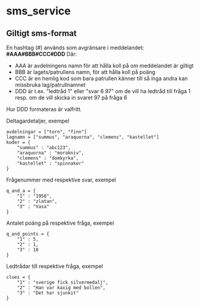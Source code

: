 # sms_service
## Giltigt sms-format
En hashtag (#) används som avgränsare i meddelandet:
**#AAA#BBB#CCC#DDD**
Där:
- AAA är avdelningens namn för att hålla koll på om meddelandet är giltigt
- BBB är lagets/patrullens namn, för att hålla koll på poäng
- CCC är en hemlig kod som bara patrullen känner till så inga andra kan missbruka lag/patrullnamnet
- DDD är t.ex. "ledtråd 1" eller "svar 6 97" om de vill ha ledtråd till fråga 1 resp.
		om de vill skicka in svaret 97 på fråga 6

Hur DDD formateras är valfritt.


Deltagardetaljer, exempel
```
avdelningar = ["torn", "finn"]
lagnamn = ["summus", "araquorna", "clemens", "kastellet"]
koder = {
	"summus" : "abc123",
	"araquorna" : "morakniv",
	"clemens" : "domkyrka",
	"kastellet" : "spinnaker"
}
```
Frågenummer med respektive svar, exempel
```
q_and_a = {
	"1" : "1958",
	"2" : "zlatan",
	"3" : "Vasa"
}
```
Antalet poäng på respektive fråga, exempel
```
q_and_points = {
	"1" : 5,
	"2" : 1,
	"3" : 10
}
```
Ledtrådar till respektive fråga, exempel
```
clues = {
	"1" : "sverige fick silvermedalj",
	"2" : "Han var kaxig med bollen",
	"3" : "Det har sjunkit"
}
```